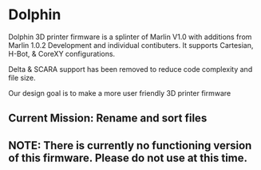 # Dolphin
Dolphin 3D printer firmware is a splinter of Marlin V1.0 with additions from Marlin 1.0.2 Development and individual contibuters. It supports Cartesian, H-Bot, & CoreXY configurations.

Delta & SCARA support has been removed to reduce code complexity and file size.

Our design goal is to make a more user friendly 3D printer firmware

## Current Mission: Rename and sort files 

## NOTE: There is currently no functioning version of this firmware. Please do not use at this time.
